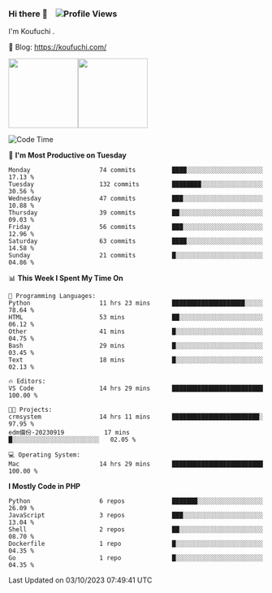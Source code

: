 ### Hi there 👋 &nbsp;&nbsp; ![Profile Views](http://img.shields.io/badge/Profile%20Views-1222-blue)

I'm Koufuchi . 

📔 Blog: <https://koufuchi.com/>

<img align="" height="137px" src="https://github-readme-stats-seven-nu-30.vercel.app/api?username=Koufuchi&hide=issues,contribs&show_icons=true&line_height=21&theme=radical&locale=en" /><img align="" height="137px" src="https://github-readme-stats-seven-nu-30.vercel.app/api/top-langs/?username=Koufuchi&layout=compact&hide=blade,html,css,pug,scss&theme=radical&locale=en" />

<!--START_SECTION:waka-->
![Code Time](http://img.shields.io/badge/Code%20Time-74%20hrs%2039%20mins-blue)

📅 **I'm Most Productive on Tuesday** 

```text
Monday                   74 commits          ████░░░░░░░░░░░░░░░░░░░░░   17.13 % 
Tuesday                  132 commits         ████████░░░░░░░░░░░░░░░░░   30.56 % 
Wednesday                47 commits          ███░░░░░░░░░░░░░░░░░░░░░░   10.88 % 
Thursday                 39 commits          ██░░░░░░░░░░░░░░░░░░░░░░░   09.03 % 
Friday                   56 commits          ███░░░░░░░░░░░░░░░░░░░░░░   12.96 % 
Saturday                 63 commits          ████░░░░░░░░░░░░░░░░░░░░░   14.58 % 
Sunday                   21 commits          █░░░░░░░░░░░░░░░░░░░░░░░░   04.86 % 
```


📊 **This Week I Spent My Time On** 

```text
💬 Programming Languages: 
Python                   11 hrs 23 mins      ████████████████████░░░░░   78.64 % 
HTML                     53 mins             ██░░░░░░░░░░░░░░░░░░░░░░░   06.12 % 
Other                    41 mins             █░░░░░░░░░░░░░░░░░░░░░░░░   04.75 % 
Bash                     29 mins             █░░░░░░░░░░░░░░░░░░░░░░░░   03.45 % 
Text                     18 mins             █░░░░░░░░░░░░░░░░░░░░░░░░   02.13 % 

🔥 Editors: 
VS Code                  14 hrs 29 mins      █████████████████████████   100.00 % 

🐱‍💻 Projects: 
crmsystem                14 hrs 11 mins      ████████████████████████░   97.95 % 
edm備份-20230919           17 mins             █░░░░░░░░░░░░░░░░░░░░░░░░   02.05 % 

💻 Operating System: 
Mac                      14 hrs 29 mins      █████████████████████████   100.00 % 
```

**I Mostly Code in PHP** 

```text
Python                   6 repos             ███████░░░░░░░░░░░░░░░░░░   26.09 % 
JavaScript               3 repos             ███░░░░░░░░░░░░░░░░░░░░░░   13.04 % 
Shell                    2 repos             ██░░░░░░░░░░░░░░░░░░░░░░░   08.70 % 
Dockerfile               1 repo              █░░░░░░░░░░░░░░░░░░░░░░░░   04.35 % 
Go                       1 repo              █░░░░░░░░░░░░░░░░░░░░░░░░   04.35 % 
```




 Last Updated on 03/10/2023 07:49:41 UTC
<!--END_SECTION:waka-->


